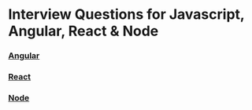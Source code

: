 # Interview Questions for Javascript, Angular, React & Node 

### [Angular](angular.md)

### [React](react.md)

### [Node](node.md)